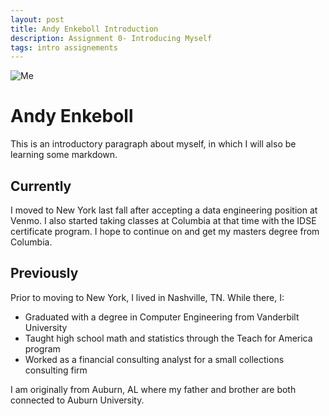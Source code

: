 ```yaml
---
layout: post
title: Andy Enkeboll Introduction
description: Assignment 0- Introducing Myself 
tags: intro assignements
---
```


<!-- use tags blogpost1 blogpost2 blogpost3 for easy grouping -->
<!-- please reserve for @malecki's use only tags 'slides', 'emails' -->

![Me](https://s3.amazonaws.com/venmo/j5team/AndyEnkeboll.gif)

Andy Enkeboll
=============

This is an introductory paragraph about myself, in which I will also be learning some markdown.

Currently
---------
I moved to New York last fall after accepting a data engineering position at Venmo.  I also started taking classes at Columbia at that time with the IDSE certificate program.  I hope to continue on and get my masters degree from Columbia.

Previously
----------

Prior to moving to New York, I lived in Nashville, TN.  While there, I:
 + Graduated with a degree in Computer Engineering from Vanderbilt University
 + Taught high school math and statistics through the Teach for America program
 + Worked as a financial consulting analyst for a small collections consulting firm

I am originally from Auburn, AL where my father and brother are both connected to Auburn University.